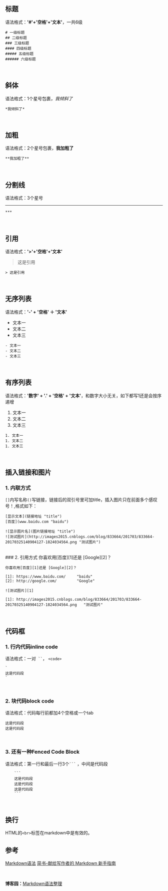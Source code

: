 ## 标题
语法格式：**'#'+'空格'+'文本'**，一共6级

```
# 一级标题
## 二级标题
### 三级标题
#### 四级标题
##### 五级标题
###### 六级标题
```
<br>

## 斜体
语法格式：1个星号包裹，*我倾斜了*
```
*我倾斜了*
```
<br>

## 加粗
语法格式：2个星号包裹，**我加粗了**
```
**我加粗了**
```
<br>

## 分割线
语法格式：3个星号
***
```
***
```
<br>

## 引用
语法格式：**'>'+'空格'+'文本'**

> 这是引用

```
> 这是引用
```

<br>

## 无序列表
语法格式：**'-' + '空格' ＋ '文本'**

- 文本一
- 文本二
- 文本三

```
- 文本一
- 文本二
- 文本三
```
<br>

## 有序列表
语法格式：**'数字' + '.' + '空格' + '文本'**，和数字大小无关，如下都写1还是会按序递增

1. 文本一
1. 文本二
1. 文本三

```
1. 文本一
1. 文本二
1. 文本三
```
<br>

## 插入链接和图片

### 1. 内联方式
`[]`内写名称`()`写链接，链接后的双引号里可加title，插入图片只在前面多个感叹号！,格式如下：
```
[显示文本](链接地址 "title")
[百度](www.baidu.com "baidu")

![显示图片名](图片链接地址 "title")
![测试图片](http://images2015.cnblogs.com/blog/833664/201703/833664-20170325140904127-1824034564.png "测试图片")
```
<br>
### 2. 引用方式
你喜欢用[百度][1]还是 [Google][2]？

[1]: www.baidu.com			"baidu"
[2]: http://google.com/		"Google"

```
你喜欢用[百度][1]还是 [Google][2]？

[1]: https://www.baidu.com/ 	"baidu"
[2]: http://google.com/			"Google"

![测试图片][1]

[1]: http://images2015.cnblogs.com/blog/833664/201703/833664-20170325140904127-1824034564.png 	"测试图片"

```
<br>

## 代码框

### 1. 行内代码inline code
语法格式：一对`  `` `， ` <code> `

```
`
这是代码段
`
```
<br>

### 2. 块代码block code
语法格式：代码每行前都加4个空格或一个tab

	这是代码段
	这是代码段

<br>

### 3. 还有一种Fenced Code Block
语法格式：第一行和最后一行3个` ``` ` ，中间是代码段

```
	```
	这是代码段
	这是代码段
	这是代码段
	```
```
<br>

## 换行
HTML的`<br>`标签在markdown中是有效的。
<br>

## 参考
[Markdown语法](http://wowubuntu.com/markdown/)
[简书-献给写作者的 Markdown 新手指南](http://www.jianshu.com/p/q81RER)

<br>

**博客园：**[Markdown语法整理](http://www.cnblogs.com/easy-blue/p/6617004.html)
